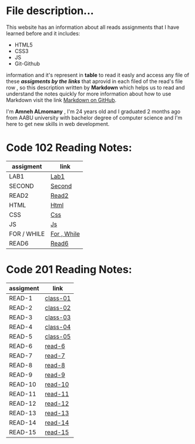 # File description...
This website has an information about all reads assignments that I have learned before and it includes:
+ HTML5
+ CSS3
+ JS
+ Git-Github

information and it's represent in **table** to read it easly and access any file of these _**assigments by the links**_ that aprovid in each filed of the read's
file row , so this description written by **Markdown** which helps us to read and understand the notes quickly
for more information about how to use Markdown visit the link [Markdown on GitHub](https://docs.github.com/en/github/writing-on-github/getting-started-with-writing-and-formatting-on-github/basic-writing-and-formatting-syntax).


 I'm **Amneh ALmomany** , I'm 24 years old and I graduated 2 months ago from AABU university with bachelor degree of computer science and I'm here to get new skills in web development.


# Code 102 Reading Notes:

 | assigment | link |
 |-----------|--------|
 | LAB1 | [Lab1](102/lab1.md)|
 | SECOND  | [Second](102/second.md)|
 | READ2  | [Read2](102/read2.md)|
 | HTML  | [Html](102/html.md)|
 | CSS  | [Css](102/css.md)|
 | JS  | [Js](102/javascript.md)|
 | FOR / WHILE  | [For , While](102/javascript2.md)|
  | READ6  | [Read6](102/read6.md)|

# Code 201 Reading Notes:

 | assigment | link |
 |-----------|--------|
 | READ-1 | [class-01](201/class-01.md)| 
 | READ-2 | [class-02](201/class-02.md)|
 | READ-3 | [class-03](201/class-03.md)|
 | READ-4 | [class-04](201/class-04.md)|
 | READ-5 | [class-05](201/class-05.md)|
 | READ-6 | [read-6](read-6.md)|
 | READ-7 | [read-7](read-7.md)|
 | READ-8 | [read-8](read-8.md)|
 | READ-9 | [read-9](read-9.md)|
 | READ-10 | [read-10](read-10.md)|
 | READ-11 | [read-11](read-11.md)|
 | READ-12 | [read-12](read-12.md)|
 | READ-13 | [read-13](read-13.md)|
 | READ-14 | [read-14](read-14.md)|
 | READ-15 | [read-15](read-15.md)|
